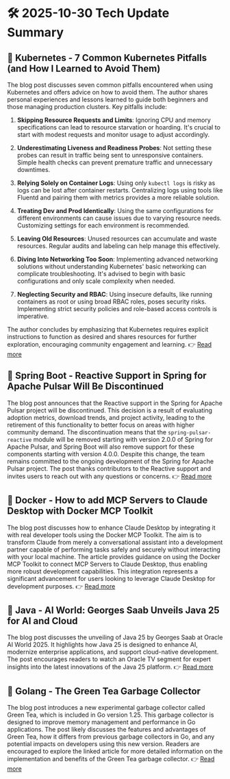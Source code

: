 # 🛠️ 2025-10-30 Tech Update Summary

## 🔹 Kubernetes - 7 Common Kubernetes Pitfalls (and How I Learned to Avoid Them)
The blog post discusses seven common pitfalls encountered when using Kubernetes and offers advice on how to avoid them. The author shares personal experiences and lessons learned to guide both beginners and those managing production clusters. Key pitfalls include:

1. **Skipping Resource Requests and Limits**: Ignoring CPU and memory specifications can lead to resource starvation or hoarding. It's crucial to start with modest requests and monitor usage to adjust accordingly.

2. **Underestimating Liveness and Readiness Probes**: Not setting these probes can result in traffic being sent to unresponsive containers. Simple health checks can prevent premature traffic and unnecessary downtimes.

3. **Relying Solely on Container Logs**: Using only `kubectl logs` is risky as logs can be lost after container restarts. Centralizing logs using tools like Fluentd and pairing them with metrics provides a more reliable solution.

4. **Treating Dev and Prod Identically**: Using the same configurations for different environments can cause issues due to varying resource needs. Customizing settings for each environment is recommended.

5. **Leaving Old Resources**: Unused resources can accumulate and waste resources. Regular audits and labeling can help manage this effectively.

6. **Diving Into Networking Too Soon**: Implementing advanced networking solutions without understanding Kubernetes' basic networking can complicate troubleshooting. It's advised to begin with basic configurations and only scale complexity when needed.

7. **Neglecting Security and RBAC**: Using insecure defaults, like running containers as root or using broad RBAC roles, poses security risks. Implementing strict security policies and role-based access controls is imperative.

The author concludes by emphasizing that Kubernetes requires explicit instructions to function as desired and shares resources for further exploration, encouraging community engagement and learning.
👉 [Read more](https://kubernetes.io/blog/2025/10/20/seven-kubernetes-pitfalls-and-how-to-avoid/)

## 🔹 Spring Boot - Reactive Support in Spring for Apache Pulsar Will Be Discontinued
The blog post announces that the Reactive support in the Spring for Apache Pulsar project will be discontinued. This decision is a result of evaluating adoption metrics, download trends, and project activity, leading to the retirement of this functionality to better focus on areas with higher community demand. The discontinuation means that the `spring-pulsar-reactive` module will be removed starting with version 2.0.0 of Spring for Apache Pulsar, and Spring Boot will also remove support for these components starting with version 4.0.0. Despite this change, the team remains committed to the ongoing development of the Spring for Apache Pulsar project. The post thanks contributors to the Reactive support and invites users to reach out with any questions or concerns.
👉 [Read more](https://spring.io/blog/2025/10/29/spring-pulsar-reactive-discontinued)

## 🔹 Docker - How to add MCP Servers to Claude Desktop with Docker MCP Toolkit
The blog post discusses how to enhance Claude Desktop by integrating it with real developer tools using the Docker MCP Toolkit. The aim is to transform Claude from merely a conversational assistant into a development partner capable of performing tasks safely and securely without interacting with your local machine. The article provides guidance on using the Docker MCP Toolkit to connect MCP Servers to Claude Desktop, thus enabling more robust development capabilities. This integration represents a significant advancement for users looking to leverage Claude Desktop for development purposes.
👉 [Read more](https://www.docker.com/blog/connect-mcp-servers-to-claude-desktop-with-mcp-toolkit/)

## 🔹 Java - AI World: Georges Saab Unveils Java 25 for AI and Cloud
The blog post discusses the unveiling of Java 25 by Georges Saab at Oracle AI World 2025. It highlights how Java 25 is designed to enhance AI, modernize enterprise applications, and support cloud-native development. The post encourages readers to watch an Oracle TV segment for expert insights into the latest innovations of the Java 25 platform.
👉 [Read more](https://inside.java/2025/10/29/aiworld-java-for-ai/)

## 🔹 Golang - The Green Tea Garbage Collector
The blog post introduces a new experimental garbage collector called Green Tea, which is included in Go version 1.25. This garbage collector is designed to improve memory management and performance in Go applications. The post likely discusses the features and advantages of Green Tea, how it differs from previous garbage collectors in Go, and any potential impacts on developers using this new version. Readers are encouraged to explore the linked article for more detailed information on the implementation and benefits of the Green Tea garbage collector.
👉 [Read more](https://go.dev/blog/greenteagc)

